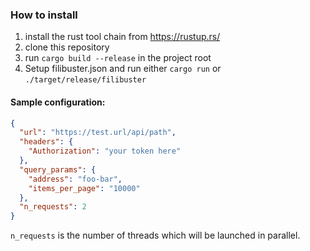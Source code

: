 ### How to install

1. install the rust tool chain from https://rustup.rs/
2. clone this repository
3. run `cargo build --release` in the project root
4. Setup filibuster.json and run either `cargo run` or `./target/release/filibuster`

#### Sample configuration:

```json
{
  "url": "https://test.url/api/path",
  "headers": {
    "Authorization": "your token here"
  },
  "query_params": {
    "address": "foo-bar",
    "items_per_page": "10000"
  },
  "n_requests": 2
}

```

`n_requests` is the number of threads which will be launched in parallel.
